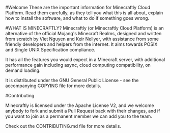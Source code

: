 #Welcome
These are the important information for Minecraftly Cloud Platform.  Read them carefully,
as they tell you what this is all about, explain how to install the
software, and what to do if something goes wrong. 

#WHAT IS MINECRAFTLY?
  Minecraftly (or Minecraftly Cloud Platform) is an alternative of the official Mojang's Minecraft Realms, designed and written from scratch by Viet Nguyen and Keir Nellyer, with assistance from some friendly developers and helpers from the internet. It aims towards POSIX and Single UNIX Specification compliance.

  It has all the features you would expect in a Minecraft server, with additional performance gain
  including async, cloud computing compatibility, on demand
  loading.

  It is distributed under the GNU General Public License - see the
  accompanying COPYING file for more details.
  
#Contributing

Minecraftly is licensed under the Apache License V2, and we welcome anybody to fork and submit a Pull Request back with their changes, and if you want to join as a permanent member we can add you to the team.

Check out the CONTRIBUTING.md file for more details.
